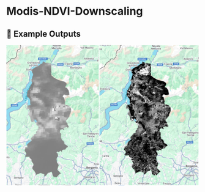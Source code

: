 # Modis-NDVI-Downscaling


## 📸 Example Outputs
![image alt](https://github.com/SaeidDaliriSusefi/Modis-NDVI-Downscaling/blob/0e2dbe4329144cb988b54f580eae1a746b8e5398/Images/Modis_NDVI.png)

